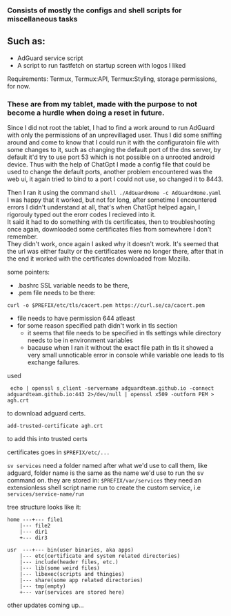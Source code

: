 ### Consists of mostly the configs and shell scripts for miscellaneous tasks
## Such as:
- AdGuard service script
- A script to run fastfetch on startup screen with logos I liked

Requirements: Termux, Termux:API, Termux:Styling, storage permissions, for now.

### These are from my tablet, made with the purpose to not become a hurdle when doing a reset in future.
Since I did not root the tablet, I had to find a work around to run AdGuard with only the permissions of an unprevillaged user.
Thus I did some sniffing around and come to know that I could run it with the configuratoin file with some changes to it, such as
changing the default port of the dns server, by default it'd try to use port 53 which is not possible on a unrooted android device.
Thus with the help of ChatGpt I made a config file that could be used to change the default ports, 
another problem encountered was the web ui, it again tried to bind to a port I could not use, so changed it to 8443.

Then I ran it using the command 
```shell ./AdGuardHome -c AdGuardHome.yaml ```
I was happy that it worked, but not for long, 
after sometime I encountered errors I didn't understand at all, that's when ChatGpt helped again, I rigorouly typed out the erorr codes I recieved into it.  
It said it had to do something with tls certificates, then to troubleshooting once again, downloaded some certificates files from somewhere I don't remember.  
They didn't work, once again I asked why it doesn't work. It's seemed that the url was either faulty or the certificates were no longer there, 
after that in the end it worked with the certificates downloaded from Mozilla.

some pointers:
- .bashrc SSL variable needs to be there,
- .pem file needs to be there:
```shell
curl -o $PREFIX/etc/tls/cacert.pem https://curl.se/ca/cacert.pem
```
- file needs to have permission 644 atleast
- for some reason specified path didn't work in tls section
  - it seems that file needs to be specified in tls settings while directory needs to be in environment variables
  - bacause when I ran it without the exact file path in tls it showed a very small unnoticable error in console while variable one leads to tls exchange failures.

used 
```shell
 echo | openssl s_client -servername adguardteam.github.io -connect adguardteam.github.io:443 2>/dev/null | openssl x509 -outform PEM > agh.crt
```
to download adguard certs.
```shell 
add-trusted-certificate agh.crt
```
to add this into trusted certs

certificates goes in `$PREFIX/etc/...`

`sv services` need a folder named after what we'd use to call them, like adguard, folder name is the same as the name we'd use to run the sv command on.
they are stored in: `$PREFIX/var/services`
they need an extensionless shell script name run to create the custom service, i.e `services/service-name/run`


tree structure looks like it:
```
home ---+--- file1
	|--- file2
	|--- dir1
	+--- dir3
```
```
usr  ---+--- bin(user binaries, aka apps)
	|--- etc(certificate and system related directories)
	|--- include(header files, etc.)
	|--- lib(some weird files)
	|--- libexec(scripts and thingies)
	|--- share(some app related directories)
	|--- tmp(empty)
	+--- var(services are stored here)
```
other updates coming up...
